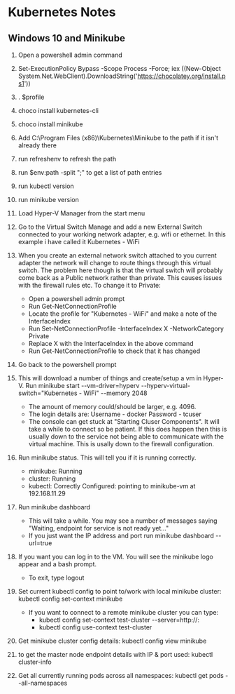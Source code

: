 # Kubernetes Notes

## **Windows 10 and Minikube**

1. Open a powershell admin command
2. Set-ExecutionPolicy Bypass -Scope Process -Force; iex ((New-Object System.Net.WebClient).DownloadString('https://chocolatey.org/install.ps1'))
3. . $profile
4. choco install kubernetes-cli
5. choco install minikube
6. Add C:\Program Files (x86)\Kubernetes\Minikube to the path if it isn't already there
7. run refreshenv to refresh the path
8. run $env:path -split ";" to get a list of path entries
9. run kubectl version
10. run minikube version
11. Load Hyper-V Manager from the start menu
12. Go to the Virtual Switch Manage and add a new External Switch connected to your working network adapter, e.g. wifi or ethernet.  In this example i have called it Kubernetes - WiFi
13. When you create an external network switch attached to you current adapter the network will change to route things through this virtual switch.  The problem here though is that the virtual switch will probably come back as a Public network rather than private.  This causes issues with the firewall rules etc.  To change it to Private:

    - Open a powershell admin prompt
    - Run Get-NetConnectionProfile
    - Locate the profile for "Kubernetes - WiFi" and make a note of the InterfaceIndex
    - Run Set-NetConnectionProfile -InterfaceIndex X -NetworkCategory Private
    - Replace X with the InterfaceIndex in the above command
    - Run Get-NetConnectionProfile to check that it has changed

14. Go back to the powershell prompt
15. This will download a number of things and create/setup a vm in Hyper-V.  Run minikube start --vm-driver=hyperv --hyperv-virtual-switch="Kubernetes - WiFi" --memory 2048

    - The amount of memory could/should be larger, e.g. 4096.
    - The login details are: Username - docker Password - tcuser
    - The console can get stuck at "Starting Cluser Components".  It will take a while to connect so be patient.  If this does happen then this is usually down to the service not being able to communicate with the virtual machine.  This is usally down to the firewall configuration.

16. Run minikube status.  This will tell you if it is running correctly.

    - minikube: Running
    - cluster: Running
    - kubectl: Correctly Configured: pointing to minikube-vm at 192.168.11.29

17. Run minikube dashboard

    - This will take a while.  You may see a number of messages saying "Waiting, endpoint for service is not ready yet..."
    - If you just want the IP address and port run  minikube dashboard --url=true

18. If you want you can log in to the VM. You will see the minikube logo appear and a bash prompt.

    - To exit, type logout

19. Set current kubectl config to point to/work with local minikube cluster: kubectl config set-context minikube

    - If you want to connect to a remote minikube cluster you can type:
        - kubectl config set-context test-cluster --server=http://<master-ip>:<port>
        - kubectl config use-context test-cluster

1. Get minikube cluster config details: kubectl config view minikube
1. to get the master node endpoint details with IP & port used: kubectl cluster-info
1. Get all currently running pods across all namespaces: kubectl get pods --all-namespaces
